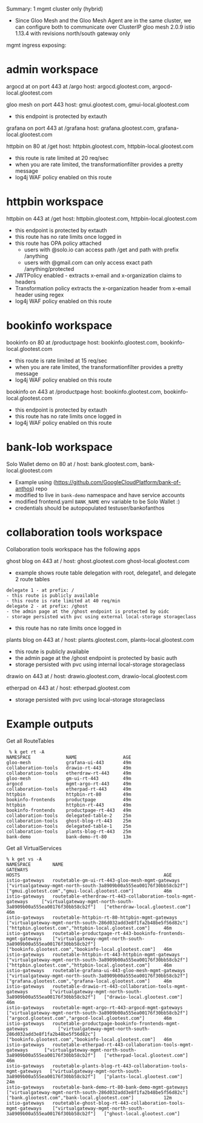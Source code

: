 Summary:
1 mgmt cluster only (hybrid)
- Since Gloo Mesh and the Gloo Mesh Agent are in the same cluster, we can configure both to communicate over ClusterIP
gloo mesh 2.0.9
istio 1.13.4 with revisions
north/south gateway only

mgmt ingress exposing:

# admin workspace
argocd at on port 443 at /argo
host: argocd.glootest.com, argocd-local.glootest.com

gloo mesh on port 443 
host: gmui.glootest.com, gmui-local.glootest.com
- this endpoint is protected by extauth

grafana on port 443 at /grafana
host: grafana.glootest.com, grafana-local.glootest.com

httpbin on 80 at /get
host: httpbin.glootest.com, httpbin-local.glootest.com
- this route is rate limited at 20 req/sec
- when you are rate limited, the transformationfilter provides a pretty message
- log4j WAF policy enabled on this route

# httpbin workspace
httpbin on 443 at /get
host: httpbin.glootest.com, httpbin-local.glootest.com
- this endpoint is protected by extauth
- this route has no rate limits once logged in
- this route has OPA policy attached
    - users with @solo.io can access path /get and path with prefix /anything
    - users with @gmail.com can only access exact path /anything/protected
- JWTPolicy enabled - extracts x-email and x-organization claims to headers
- Transformation policy extracts the x-organization header from x-email header using regex
- log4j WAF policy enabled on this route

# bookinfo workspace
bookinfo on 80 at /productpage
host: bookinfo.glootest.com, bookinfo-local.glootest.com
- this route is rate limited at 15 req/sec
- when you are rate limited, the transformationfilter provides a pretty message
- log4j WAF policy enabled on this route

bookinfo on 443 at /productpage
host: bookinfo.glootest.com, bookinfo-local.glootest.com
- this endpoint is protected by extauth
- this route has no rate limits once logged in
- log4j WAF policy enabled on this route

# bank-lob workspace
Solo Wallet demo on 80 at /
host: bank.glootest.com, bank-local.glootest.com
- Example using (https://github.com/GoogleCloudPlatform/bank-of-anthos) repo
- modified to live in `bank-demo` namespace and have service accounts
- modified frontend.yaml `BANK_NAME` env variable to be Solo Wallet :)
- credentials should be autopopulated testuser/bankofanthos

# collaboration tools workspace
Collaboration tools workspace has the following apps

ghost blog on 443 at /
host: ghost.glootest.com ghost-local.glootest.com
- example shows route table delegation with root, delegate1, and delegate 2 route tables
```
delegate 1 - at prefix: /
- this route is publicly available
- this route is rate limited at 40 req/min
delegate 2 - at prefix: /ghost
- the admin page at the /ghost endpoint is protected by oidc
- storage persisted with pvc using external local-storage storageclass
```
- this route has no rate limits once logged in

plants blog on 443 at /
host: plants.glootest.com, plants-local.glootest.com
- this route is publicly available
- the admin page at the /ghost endpoint is protected by basic auth
- storage persisted with pvc using internal local-storage storageclass

drawio on 443 at /
host: drawio.glootest.com, drawio-local.glootest.com

etherpad on 443 at /
host: etherpad.glootest.com
- storage persisted with pvc using local-storage storageclass

# Example outputs
Get all RouteTables
```
 % k get rt -A
NAMESPACE             NAME                 AGE
gloo-mesh             grafana-ui-443       49m
collaboration-tools   drawio-rt-443        49m
collaboration-tools   etherdraw-rt-443     49m
gloo-mesh             gm-ui-rt-443         49m
argocd                mgmt-argo-rt-443     49m
collaboration-tools   etherpad-rt-443      49m
httpbin               httpbin-rt-80        49m
bookinfo-frontends    productpage          49m
httpbin               httpbin-rt-443       49m
bookinfo-frontends    productpage-rt-443   49m
collaboration-tools   delegated-table-2    25m
collaboration-tools   ghost-blog-rt-443    25m
collaboration-tools   delegated-table-1    25m
collaboration-tools   plants-blog-rt-443   25m
bank-demo             bank-demo-rt-80      13m
```

Get all VirtualServices
```
% k get vs -A
NAMESPACE        NAME                                                              GATEWAYS                                                              HOSTS                                                     AGE
istio-gateways   routetable-gm-ui-rt-443-gloo-mesh-mgmt-gateways                   ["virtualgateway-mgmt-north-south-3a8909b00a555ea00176f30bb58cb2f"]   ["gmui.glootest.com","gmui-local.glootest.com"]           46m
istio-gateways   routetable-etherdraw-rt-443-collaboration-tools-mgmt-gateways     ["virtualgateway-mgmt-north-south-3a8909b00a555ea00176f30bb58cb2f"]   ["etherdraw-local.glootest.com"]                          46m
istio-gateways   routetable-httpbin-rt-80-httpbin-mgmt-gateways                    ["virtualgateway-mgmt-north-south-286d032add3e8f1fa2b48be5f56d82c"]   ["httpbin.glootest.com","httpbin-local.glootest.com"]     46m
istio-gateways   routetable-productpage-rt-443-bookinfo-frontends-mgmt-gateways    ["virtualgateway-mgmt-north-south-3a8909b00a555ea00176f30bb58cb2f"]   ["bookinfo.glootest.com","bookinfo-local.glootest.com"]   46m
istio-gateways   routetable-httpbin-rt-443-httpbin-mgmt-gateways                   ["virtualgateway-mgmt-north-south-3a8909b00a555ea00176f30bb58cb2f"]   ["httpbin.glootest.com","httpbin-local.glootest.com"]     46m
istio-gateways   routetable-grafana-ui-443-gloo-mesh-mgmt-gateways                 ["virtualgateway-mgmt-north-south-3a8909b00a555ea00176f30bb58cb2f"]   ["grafana.glootest.com","grafana-local.glootest.com"]     46m
istio-gateways   routetable-drawio-rt-443-collaboration-tools-mgmt-gateways        ["virtualgateway-mgmt-north-south-3a8909b00a555ea00176f30bb58cb2f"]   ["drawio-local.glootest.com"]                             46m
istio-gateways   routetable-mgmt-argo-rt-443-argocd-mgmt-gateways                  ["virtualgateway-mgmt-north-south-3a8909b00a555ea00176f30bb58cb2f"]   ["argocd.glootest.com","argocd-local.glootest.com"]       46m
istio-gateways   routetable-productpage-bookinfo-frontends-mgmt-gateways           ["virtualgateway-mgmt-north-south-286d032add3e8f1fa2b48be5f56d82c"]   ["bookinfo.glootest.com","bookinfo-local.glootest.com"]   46m
istio-gateways   routetable-etherpad-rt-443-collaboration-tools-mgmt-gateways      ["virtualgateway-mgmt-north-south-3a8909b00a555ea00176f30bb58cb2f"]   ["etherpad-local.glootest.com"]                           46m
istio-gateways   routetable-plants-blog-rt-443-collaboration-tools-mgmt-gateways   ["virtualgateway-mgmt-north-south-3a8909b00a555ea00176f30bb58cb2f"]   ["plants-local.glootest.com"]                             24m
istio-gateways   routetable-bank-demo-rt-80-bank-demo-mgmt-gateways                ["virtualgateway-mgmt-north-south-286d032add3e8f1fa2b48be5f56d82c"]   ["bank.glootest.com","bank-local.glootest.com"]           12m
istio-gateways   routetable-ghost-blog-rt-443-collaboration-tools-mgmt-gateways    ["virtualgateway-mgmt-north-south-3a8909b00a555ea00176f30bb58cb2f"]   ["ghost-local.glootest.com"]
```